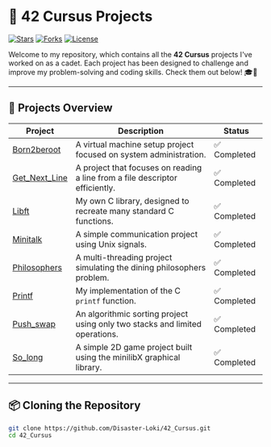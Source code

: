 # 🌟 42 Cursus Projects

[![Stars](https://img.shields.io/github/stars/Disaster-Loki/42_Cursus?color=yellow)](https://github.com/Disaster-Loki/42_Cursus/stargazers)
[![Forks](https://img.shields.io/github/forks/Disaster-Loki/42_Cursus?color=blue)](https://github.com/Disaster-Loki/42_Cursus/network/members)
[![License](https://img.shields.io/github/license/Disaster-Loki/42_Cursus)](https://github.com/Disaster-Loki/42_Cursus/blob/main/LICENSE)

Welcome to my repository, which contains all the **42 Cursus** projects I've worked on as a cadet. Each project has been designed to challenge and improve my problem-solving and coding skills. Check them out below! 🎓🚀

---

## 🚀 Projects Overview

| Project        | Description                                                                 | Status       | 
|----------------|-----------------------------------------------------------------------------|--------------|
| [Born2beroot](#-born2beroot) | A virtual machine setup project focused on system administration.            | ✅ Completed |
| [Get_Next_Line](#-get_next_line) | A project that focuses on reading a line from a file descriptor efficiently. | ✅ Completed |
| [Libft](#-libft) | My own C library, designed to recreate many standard C functions.           | ✅ Completed |
| [Minitalk](#-minitalk) | A simple communication project using Unix signals.                     | ✅ Completed |
| [Philosophers](#-philosophers) | A multi-threading project simulating the dining philosophers problem.        | ✅ Completed |
| [Printf](#-ft_printf) | My implementation of the C `printf` function.                           | ✅ Completed |
| [Push_swap](#-push_swap) | An algorithmic sorting project using only two stacks and limited operations.     | ✅ Completed |
| [So_long](#-so_long) | A simple 2D game project built using the minilibX graphical library.         | ✅ Completed |

---

## 📦 Cloning the Repository

```bash
git clone https://github.com/Disaster-Loki/42_Cursus.git
cd 42_Cursus
